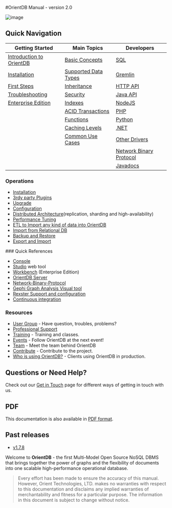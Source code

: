 #OrientDB Manual - version 2.0

![image](http://www.orientdb.com/images/orientdb_logo_mid.png)

## Quick Navigation

|Getting Started	|Main Topics    |Developers   |
|-----------------------|---------------|-------------|
| [Introduction to OrientDB](Tutorial-Introduction-to-the-NoSQL-world.md) | [Basic Concepts](Concepts.md)  | [SQL](sql/SQL.md) | 
| [Installation](Tutorial-Installation.md) | [Supported Data Types](Types.md) | [Gremlin](Gremlin.md) | 
| [First Steps](Tutorial-Introduction-to-the-NoSQL-world.md) | [Inheritance](Inheritance.md) | [HTTP API](OrientDB-REST.md) |
| [Troubleshooting](Troubleshooting.md) |[Security](Security.md) | [Java API](java/Java-API.md) |
| [Enterprise Edition](Enterprise-Edition.md) | [Indexes](Indexes.md) | [NodeJS](https://github.com/orientechnologies/orientjs) |
| | [ACID Transactions](Transactions.md) | [PHP](https://github.com/orientechnologies/PhpOrient) |
| | [Functions](Functions.md) | [Python](https://github.com/orientechnologies/pyorient)|
| | [Caching Levels](Caching.md) | [.NET](https://github.com/orientechnologies/OrientDB-NET.binary) | 
| | [Common Use Cases](Use-Cases.md) | [Other Drivers](Programming-Language-Bindings.md) |
| | | [Network Binary Protocol](Network-Binary-Protocol.md) |
| | | [Javadocs](http://www.orientechnologies.com/javadoc/latest/) |

### Operations
- [Installation](Tutorial-Installation.md)
- [3rdy party Plugins](Plugins.md)
- [Upgrade](Upgrade.md) 
- [Configuration](Configuration.md)
- [Distributed Architecture](Distributed-Architecture.md)(replication, sharding and high-availability)
- [Performance Tuning](Performance-Tuning.md)
- [ETL to Import any kind of data into OrientDB](etl/ETL-Introduction.md)
- [Import from Relational DB](Import-From-RDBMS.md)
- [Backup and Restore](Backup-and-Restore.md)
- [Export and Import](Export-and-Import.md)

### Quick References
- [Console](console/Console-Commands.md)
- [Studio](Home-page.md) web tool
- [Workbench](http://www.orientechnologies.com/enterprise/1.7.4/userguide.html) (Enterprise Edition) 
- [OrientDB Server](DB-Server.md)
- [Network-Binary-Protocol](Network-Binary-Protocol.md) 
- [Gephi Graph Analysis Visual tool](Gephi.md)
- [Rexster Support and configuration](Rexster.md)
- [Continuous integration](http://helios.orientechnologies.com/)

### Resources
- [User Group](http://www.orientechnologies.com/active-user-community) - Have question, troubles, problems?
- [Professional Support](http://orientechnologies.com/support)
- [Training](http://orientechnologies.com/training) - Training and classes.
- [Events](http://www.orientechnologies.com/event) - Follow OrientDB at the next event!
- [Team](Team.md) - Meet the team behind OrientDB
- [Contribute](Contribute-to-OrientDB.md) - Contribute to the project.
- [Who is using OrientDB?](http://www.orientechnologies.com/customers) - Clients using OrientDB in production.

## Questions or Need Help?
Check out our [Get in Touch](Get-in-Touch.md) page for different ways of getting in touch with us.


## PDF
This documentation is also available in [PDF format](OrientDB-Manual.pdf).

## Past releases
- [v1.7.8](http://www.orientechnologies.com/docs/1.7.8/)


Welcome to **OrientDB** - the first Multi-Model Open Source NoSQL DBMS that brings together the power of graphs and the flexibility of documents into one scalable high-performance operational database.

>Every effort has been made to ensure the accuracy of this manual. However, Orient Technologies, LTD. makes no warranties with respect to this documentation and disclaims any implied warranties of merchantability and fitness for a particular purpose. The information in this document is subject to change without notice.
